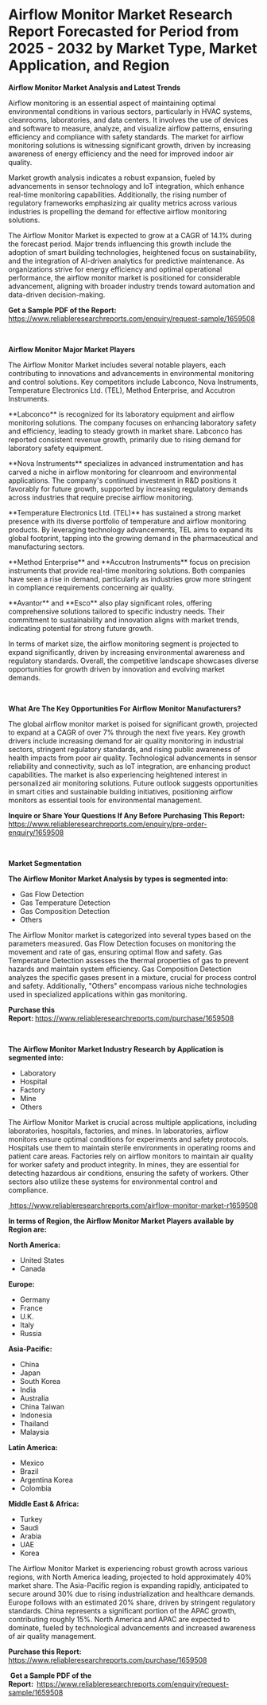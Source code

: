 <p><h1>Airflow Monitor Market Research Report Forecasted for Period from 2025 -  2032 by Market Type, Market Application, and Region</h1></p><p><strong>Airflow Monitor Market Analysis and Latest Trends</strong></p>
<p><p>Airflow monitoring is an essential aspect of maintaining optimal environmental conditions in various sectors, particularly in HVAC systems, cleanrooms, laboratories, and data centers. It involves the use of devices and software to measure, analyze, and visualize airflow patterns, ensuring efficiency and compliance with safety standards. The market for airflow monitoring solutions is witnessing significant growth, driven by increasing awareness of energy efficiency and the need for improved indoor air quality.</p><p>Market growth analysis indicates a robust expansion, fueled by advancements in sensor technology and IoT integration, which enhance real-time monitoring capabilities. Additionally, the rising number of regulatory frameworks emphasizing air quality metrics across various industries is propelling the demand for effective airflow monitoring solutions. </p><p>The Airflow Monitor Market is expected to grow at a CAGR of 14.1% during the forecast period. Major trends influencing this growth include the adoption of smart building technologies, heightened focus on sustainability, and the integration of AI-driven analytics for predictive maintenance. As organizations strive for energy efficiency and optimal operational performance, the airflow monitor market is positioned for considerable advancement, aligning with broader industry trends toward automation and data-driven decision-making.</p></p>
<p><strong>Get a Sample PDF of the Report:&nbsp;</strong> <a href="https://www.reliableresearchreports.com/enquiry/request-sample/1659508?utm_campaign=3131&utm_medium=2&utm_source=Github&utm_content=ia&utm_term=16042025&utm_id=airflow-monitor">https://www.reliableresearchreports.com/enquiry/request-sample/1659508</a></p>
<p>&nbsp;</p>
<p><strong>Airflow Monitor Major Market Players</strong></p>
<p><p>The Airflow Monitor Market includes several notable players, each contributing to innovations and advancements in environmental monitoring and control solutions. Key competitors include Labconco, Nova Instruments, Temperature Electronics Ltd. (TEL), Method Enterprise, and Accutron Instruments.</p><p>**Labconco** is recognized for its laboratory equipment and airflow monitoring solutions. The company focuses on enhancing laboratory safety and efficiency, leading to steady growth in market share. Labconco has reported consistent revenue growth, primarily due to rising demand for laboratory safety equipment.</p><p>**Nova Instruments** specializes in advanced instrumentation and has carved a niche in airflow monitoring for cleanroom and environmental applications. The company's continued investment in R&D positions it favorably for future growth, supported by increasing regulatory demands across industries that require precise airflow monitoring.</p><p>**Temperature Electronics Ltd. (TEL)** has sustained a strong market presence with its diverse portfolio of temperature and airflow monitoring products. By leveraging technology advancements, TEL aims to expand its global footprint, tapping into the growing demand in the pharmaceutical and manufacturing sectors.</p><p>**Method Enterprise** and **Accutron Instruments** focus on precision instruments that provide real-time monitoring solutions. Both companies have seen a rise in demand, particularly as industries grow more stringent in compliance requirements concerning air quality.</p><p>**Avantor** and **Esco** also play significant roles, offering comprehensive solutions tailored to specific industry needs. Their commitment to sustainability and innovation aligns with market trends, indicating potential for strong future growth.</p><p>In terms of market size, the airflow monitoring segment is projected to expand significantly, driven by increasing environmental awareness and regulatory standards. Overall, the competitive landscape showcases diverse opportunities for growth driven by innovation and evolving market demands.</p></p>
<p>&nbsp;</p>
<p><strong>What Are The Key Opportunities For Airflow Monitor Manufacturers?</strong></p>
<p><p>The global airflow monitor market is poised for significant growth, projected to expand at a CAGR of over 7% through the next five years. Key growth drivers include increasing demand for air quality monitoring in industrial sectors, stringent regulatory standards, and rising public awareness of health impacts from poor air quality. Technological advancements in sensor reliability and connectivity, such as IoT integration, are enhancing product capabilities. The market is also experiencing heightened interest in personalized air monitoring solutions. Future outlook suggests opportunities in smart cities and sustainable building initiatives, positioning airflow monitors as essential tools for environmental management.</p></p>
<p><strong>Inquire or Share Your Questions If Any Before Purchasing This Report:</strong> <a href="https://www.reliableresearchreports.com/enquiry/pre-order-enquiry/1659508?utm_campaign=3131&utm_medium=2&utm_source=Github&utm_content=ia&utm_term=16042025&utm_id=airflow-monitor">https://www.reliableresearchreports.com/enquiry/pre-order-enquiry/1659508</a></p>
<p>&nbsp;</p>
<p><strong>Market Segmentation</strong></p>
<p><strong>The Airflow Monitor Market Analysis by types is segmented into:</strong></p>
<p><ul><li>Gas Flow Detection</li><li>Gas Temperature Detection</li><li>Gas Composition Detection</li><li>Others</li></ul></p>
<p><p>The Airflow Monitor market is categorized into several types based on the parameters measured. Gas Flow Detection focuses on monitoring the movement and rate of gas, ensuring optimal flow and safety. Gas Temperature Detection assesses the thermal properties of gas to prevent hazards and maintain system efficiency. Gas Composition Detection analyzes the specific gases present in a mixture, crucial for process control and safety. Additionally, "Others" encompass various niche technologies used in specialized applications within gas monitoring.</p></p>
<p><strong>Purchase this Report:&nbsp;</strong><a href="https://www.reliableresearchreports.com/purchase/1659508?utm_campaign=3131&utm_medium=2&utm_source=Github&utm_content=ia&utm_term=16042025&utm_id=airflow-monitor">https://www.reliableresearchreports.com/purchase/1659508</a></p>
<p>&nbsp;</p>
<p><strong>The Airflow Monitor Market Industry Research by Application is segmented into:</strong></p>
<p><ul><li>Laboratory</li><li>Hospital</li><li>Factory</li><li>Mine</li><li>Others</li></ul></p>
<p><p>The Airflow Monitor Market is crucial across multiple applications, including laboratories, hospitals, factories, and mines. In laboratories, airflow monitors ensure optimal conditions for experiments and safety protocols. Hospitals use them to maintain sterile environments in operating rooms and patient care areas. Factories rely on airflow monitors to maintain air quality for worker safety and product integrity. In mines, they are essential for detecting hazardous air conditions, ensuring the safety of workers. Other sectors also utilize these systems for environmental control and compliance.</p></p>
<p><a href="https://www.reliableresearchreports.com/airflow-monitor-market-r1659508?utm_campaign=3131&utm_medium=2&utm_source=Github&utm_content=ia&utm_term=16042025&utm_id=airflow-monitor">&nbsp;https://www.reliableresearchreports.com/airflow-monitor-market-r1659508</a></p>
<p><strong>In terms of Region, the Airflow Monitor Market Players available by Region are:</strong></p>
<p>
    <p> <strong> North America: </strong>
        <ul>
            <li>United States</li>
            <li>Canada</li>
        </ul>
        </p> 
    <p> <strong> Europe: </strong>
        <ul>
            <li>Germany</li>
            <li>France</li>
            <li>U.K.</li>
            <li>Italy</li>
            <li>Russia</li>
        </ul>
        </p> 
    <p> <strong> Asia-Pacific: </strong>
        <ul>
            <li>China</li>
            <li>Japan</li>
            <li>South Korea</li>
            <li>India</li>
            <li>Australia</li>
            <li>China Taiwan</li>
            <li>Indonesia</li>
            <li>Thailand</li>
            <li>Malaysia</li>
        </ul>
        </p> 
    <p> <strong> Latin America: </strong>
        <ul>
            <li>Mexico</li>
            <li>Brazil</li>
            <li>Argentina Korea</li>
            <li>Colombia</li>
        </ul>
        </p> 
    <p> <strong> Middle East & Africa: </strong>
        <ul>
            <li>Turkey</li>
            <li>Saudi</li>
            <li>Arabia</li>
            <li>UAE</li>
            <li>Korea</li>
        </ul>
    </p>
    </p>
<p><p>The Airflow Monitor Market is experiencing robust growth across various regions, with North America leading, projected to hold approximately 40% market share. The Asia-Pacific region is expanding rapidly, anticipated to secure around 30% due to rising industrialization and healthcare demands. Europe follows with an estimated 20% share, driven by stringent regulatory standards. China represents a significant portion of the APAC growth, contributing roughly 15%. North America and APAC are expected to dominate, fueled by technological advancements and increased awareness of air quality management.</p></p>
<p><strong>Purchase this Report: </strong><a href="https://www.reliableresearchreports.com/purchase/1659508?utm_campaign=3131&utm_medium=2&utm_source=Github&utm_content=ia&utm_term=16042025&utm_id=airflow-monitor">https://www.reliableresearchreports.com/purchase/1659508</a></p>
<p>&nbsp;<strong>Get a Sample PDF of the Report:&nbsp;&nbsp;</strong><a href="https://www.reliableresearchreports.com/enquiry/request-sample/1659508?utm_campaign=3131&utm_medium=2&utm_source=Github&utm_content=ia&utm_term=16042025&utm_id=airflow-monitor">https://www.reliableresearchreports.com/enquiry/request-sample/1659508</a></p>
<p><strong></strong></p>
<p><p></p><p></p><p></p></p>